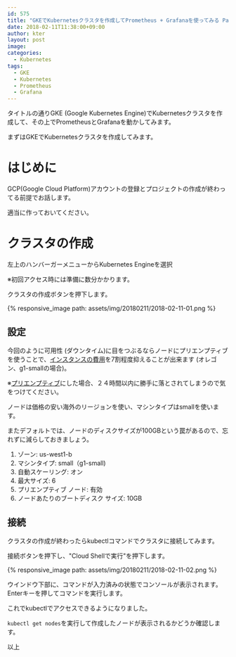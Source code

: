 ```yaml
---
id: 575
title: "GKEでKubernetesクラスタを作成してPrometheus + Grafanaを使ってみる Part1"
date: 2018-02-11T11:38:00+09:00
author: kter
layout: post
image: 
categories:
  - Kubernetes
tags:
  - GKE
  - Kubernetes
  - Prometheus
  - Grafana
---
```


タイトルの通りGKE (Google Kubernetes Engine)でKubernetesクラスタを作成して、その上でPrometheusとGrafanaを動かしてみます。

まずはGKEでKubernetesクラスタを作成してみます。

# はじめに

GCP(Google Cloud Platform)アカウントの登録とプロジェクトの作成が終わってる前提でお話します。

適当に作っておいてください。

# クラスタの作成

左上のハンバーガーメニューからKubernetes Engineを選択

※初回アクセス時には準備に数分かかります。

クラスタの作成ボタンを押下します。

{% responsive_image path: assets/img/20180211/2018-02-11-01.png %}

## 設定

今回のように可用性 (ダウンタイム)に目をつぶるならノードにプリエンプティブを使うことで、[インスタンスの費用](https://cloud.google.com/compute/pricing?hl=ja#machinetype)を7割程度抑えることが出来ます (オレゴン、g1-smallの場合)。

※[プリエンプティブ](https://cloud.google.com/preemptible-vms/?hl=ja)にした場合、２４時間以内に勝手に落とされてしまうので気をつけてください。

ノードは価格の安い海外のリージョンを使い、マシンタイプはsmallを使います。

またデフォルトでは、ノードのディスクサイズが100GBという罠があるので、忘れずに減らしておきましょう。

  1. ゾーン: us-west1-b
  2. マシンタイプ: small（g1-small)
  2. 自動スケーリング: オン
  3. 最大サイズ: 6
  4. プリエンプティブ ノード: 有効
  5. ノードあたりのブートディスク サイズ: 10GB

## 接続

クラスタの作成が終わったらkubectlコマンドでクラスタに接続してみます。

接続ボタンを押下し、"Cloud Shellで実行"を押下します。

{% responsive_image path: assets/img/20180211/2018-02-11-02.png %}

ウインドウ下部に、コマンドが入力済みの状態でコンソールが表示されます。
Enterキーを押してコマンドを実行します。

これでkubectlでアクセスできるようになりました。

```kubectl get nodes```を実行して作成したノードが表示されるかどうか確認します。

以上

